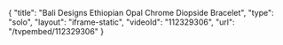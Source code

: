 {
    "title": "Bali Designs Ethiopian Opal   Chrome Diopside Bracelet",
    "type": "solo",
    "layout": "iframe-static",
    "videoId": "112329306",
    "url": "\/tvpembed\/112329306"
}